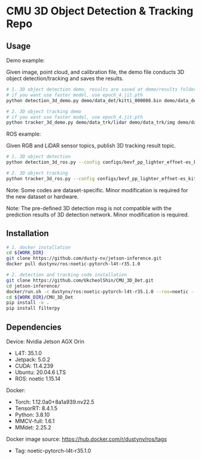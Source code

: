 # CMU 3D Object Detection & Tracking Repo

## Usage
Demo example: 

Given image, point cloud, and calibration file, the demo file conducts 3D object detection/tracking and saves the results.
```bash
# 1. 3D object detection demo, results are saved at demo/results folder.
# if you want use faster model, use epoch_4.jit.pth
python detection_3d_demo.py demo/data_det/kitti_000008.bin demo/data_det/kitti_000008.png demo/data_det/kitti_calibration.yaml configs/bevf_pp_lighter_effnet-es_kitti.py checkpoints/epoch_4.pth --snapshot
```

```bash
# 2. 3D object tracking demo
# if you want use faster model, use epoch_4.jit.pth
python tracker_3d_demo.py demo/data_trk/lidar demo/data_trk/img demo/data_trk/kitti_calibration.yaml configs/bevf_pp_lighter_effnet-es_kitti.py checkpoints/epoch_4.pth
```

ROS example: 

Given RGB and LiDAR sensor topics, publish 3D tracking result topic.
```bash
# 1. 3D object detection 
python detection_3d_ros.py --config configs/bevf_pp_lighter_effnet-es_kitti.py --calib demo/data/kitti/kitti_calibration.yaml --checkpoint checkpoints/epoch_4.pth 

# 2. 3D object tracking
python tracker_3d_ros.py --config configs/bevf_pp_lighter_effnet-es_kitti.py --calib demo/data/kitti/kitti_calibration.yaml --checkpoint checkpoints/epoch_4.pth 
```

Note: Some codes are dataset-specific. Minor modification is required for the new dataset or hardware.

Note: The pre-defined 3D detection msg is not compatible with the prediction results of 3D detection network. Minor modification is required.

## Installation
```bash
# 1. docker installation
cd ${WORK_DIR}
git clone https://github.com/dusty-nv/jetson-inference.git
docker pull dustynv/ros:noetic-pytorch-l4t-r35.1.0

# 2. detection and tracking code installation
git clone https://github.com/UkcheolShin/CMU_3D_Det.git
cd jetson-inference/
docker/run.sh -c dustynv/ros:noetic-pytorch-l4t-r35.1.0 --ros=noetic --volume ${WORK_DIR}:/results
cd ${WORK_DIR}/CMU_3D_Det
pip install -e .
pip install filterpy
```

## Dependencies
Device: Nvidia Jetson AGX Orin
- L4T: 35.1.0
- Jetpack: 5.0.2
- CUDA: 11.4.239
- Ubuntu: 20.04.6 LTS
- ROS: noetic 1.15.14

Docker:
- Torch: 1.12.0a0+8a1a939.nv22.5
- TensorRT: 8.4.1.5
- Python: 3.8.10
- MMCV-full: 1.6.1
- MMdet: 2.25.2

Docker image source: https://hub.docker.com/r/dustynv/ros/tags
- Tag: noetic-pytorch-l4t-r35.1.0

